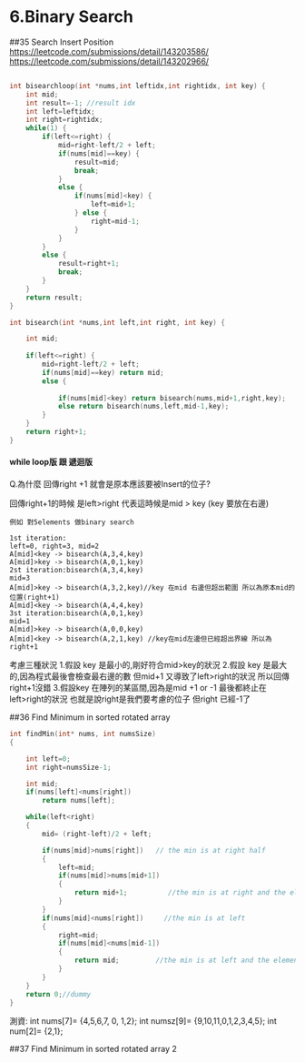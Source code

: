 # 6.Binary Search

##35 Search Insert Position
https://leetcode.com/submissions/detail/143203586/
https://leetcode.com/submissions/detail/143202966/


```c

int bisearchloop(int *nums,int leftidx,int rightidx, int key) {
    int mid;
    int result=-1; //result idx
    int left=leftidx;
    int right=rightidx;
    while(1) {
        if(left<=right) {
            mid=right-left/2 + left;
            if(nums[mid]==key) {
                result=mid;
                break;
            }
            else {
                if(nums[mid]<key) {
                    left=mid+1;
                } else {
                    right=mid-1;
                }
            }
        }
        else {
            result=right+1;
            break;
        }
    }
    return result; 
}                                                                                                                                                                                                     

int bisearch(int *nums,int left,int right, int key) {

    int mid;
    
    if(left<=right) {
        mid=right-left/2 + left;
        if(nums[mid]==key) return mid;
        else {
    
            if(nums[mid]<key) return bisearch(nums,mid+1,right,key);
            else return bisearch(nums,left,mid-1,key);
        }
    }
    return right+1;
}


```

#### while loop版  跟 遞迴版

Q.為什麼 回傳right +1 就會是原本應該要被Insert的位子?

回傳right+1的時候 是left>right 代表這時候是mid > key (key 要放在右邊)
        
    例如 對5elements 做binary search
    
    1st iteration:
    left=0, right=3, mid=2
    A[mid]<key -> bisearch(A,3,4,key)
    A[mid]>key -> bisearch(A,0,1,key)
    2st iteration:bisearch(A,3,4,key)
    mid=3
    A[mid]>key -> bisearch(A,3,2,key)//key 在mid 右邊但超出範圍 所以為原本mid的位置(right+1)
    A[mid]<key -> bisearch(A,4,4,key)
    3st iteration:bisearch(A,0,1,key)
    mid=1
    A[mid]>key -> bisearch(A,0,0,key)
    A[mid]<key -> bisearch(A,2,1,key) //key在mid左邊但已經超出界線 所以為right+1

考慮三種狀況
1.假設 key 是最小的,剛好符合mid>key的狀況
2.假設 key 是最大的,因為程式最後會檢查最右邊的數 但mid+1 又導致了left>right的狀況
所以回傳right+1沒錯
3.假設key 在陣列的某區間,因為是mid +1 or -1 最後都終止在left>right的狀況
也就是說right是我們要考慮的位子 但right 已經-1了



##36 Find Minimum in sorted rotated array

```c
int findMin(int* nums, int numsSize)
{

    int left=0;
    int right=numsSize-1;

    int mid;
    if(nums[left]<nums[right])
        return nums[left];

    while(left<right)
    {
        mid= (right-left)/2 + left;

        if(nums[mid]>nums[right])   // the min is at right half
        {
            left=mid;
            if(nums[mid]>nums[mid+1])   
            {
                return mid+1;          //the min is at right and the element mid+1 (at right) is smaller , so we hit the boundary 
            }
        }
        if(nums[mid]<nums[right])     //the min is at left
        {
            right=mid;
            if(nums[mid]<nums[mid-1])
            {
                return mid;         //the min is at left and the element mid-1 (at left) is larger , so we hit the boundary, mid is what we want
            }
        }
    }
    return 0;//dummy
}

```
測資:
int nums[7]= {4,5,6,7, 0, 1,2};
int numsz[9]= {9,10,11,0,1,2,3,4,5};
int num[2]= {2,1};


##37 Find Minimum in sorted rotated array 2

